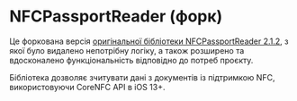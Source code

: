 # NFCPassportReader (форк)

Це форкована версія [оригінальної бібліотеки NFCPassportReader 2.1.2](https://github.com/AndyQ/NFCPassportReader), з якої було видалено непотрібну логіку, а також розширено та вдосконалено функціональність відповідно до потреб проєкту.

Бібліотека дозволяє зчитувати дані з документів із підтримкою NFC, використовуючи CoreNFC API в iOS 13+.
